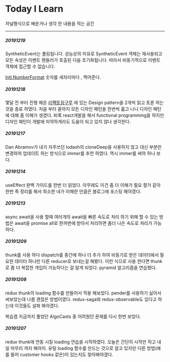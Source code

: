 # Today I Learn

저널형식으로 배운거나 생각 한 내용을 적는 공간

---

##### 20191219

SyntheticEvent는 풀링됩니다. 성능상의 이유로 SyntheticEvent 객체는 재사용되고 모든 속성은 이벤트 핸들러가 호출된 다음 초기화됩니다. 따라서 비동기적으로 이벤트 객체에 접근할 수 없습니다.

[Intl.NumberFormat](https://developer.mozilla.org/ko/docs/Web/JavaScript/Reference/Global_Objects/NumberFormat) 숫자를 세자리마다 , 찍어준다.

##### 20191218

몇달 전 부터 진행 해온 [리팩토링구루](https://refactoring.guru/) 에 있는 Design pattern을 2개씩 읽고 토론 하는 것을 종료 하였다. 처음 부터 끝까지 모든 디자인 패턴을 한번씩 훓고 나니 디자인 패턴에 대해 좀 이해가 생겼다. 비록 react개발을 해서 functional programming을 하지만 디자인 패턴이 개발에 미약하게라도 도움이 되고 있지 않나 생각한다.

##### 20191217

Dan Abramov가 내가 자주쓰던 lodash의 cloneDeep을 사용하지 않고 대신 부분만 변경하여 업데이트 하는 방식으로 immer를 추천 하였다. 역시 immer를 써야 하나 보다.

##### 20191214

useEffect 완벽 가이드를 한번 더 읽었다. 아무래도 이건 좀 더 이해가 필요 할거 같아 한번 죽 정리를 해서 최소한 내가 이해한 만큼은 블로그에 포스팅 해야겠다.

##### 20191213

async await을 사용 할때 여러개의 await을 빠른 속도로 처리 하기 위해 할 수 있는 방법은 await을 promise all로 한꺼번에 받아서 처리하면 좀더 나은 속도로 처리가 가능하다.

##### 20191209

thunk를 사용 하다 dispatch를 중간에 하나 더 추가 하여 비동기로 받은 데이터에서 필요한 데이터 하나만 다른 reducer로 보내는걸 해봤다. 이런 식으로 사용 한다면 thunk로 좀 더 복잡한 개입이 가능하다는 걸 알게 되었다. pyramid 알고리즘을 연습했다.

##### 20191208

redux thunk의 loading 함수를 만들어서 적용 해보았다. pender를 사용하기 싫어서 써보았는데 나름 괜찮은 방법이였다. redux-saga와 redux-observable도 있다고 하는데 이것들도 살펴 봐야겠다.

복습겸 지금까지 풀었던 AlgoCasts 중 어려웠던 문제를 다시 한번 보았다.

##### 20191207

redux thunk에 연동 시킬 loading 연습을 시작하였다. 오늘은 간단히 시작만 하고 내일 마무리 까지 해야지. 유틸 loading 함수를 만드는 것으로 알고 있지만 다른 방법(예를 들어 customer hooks 같은)이 있는지도 찾아봐야겠다.
